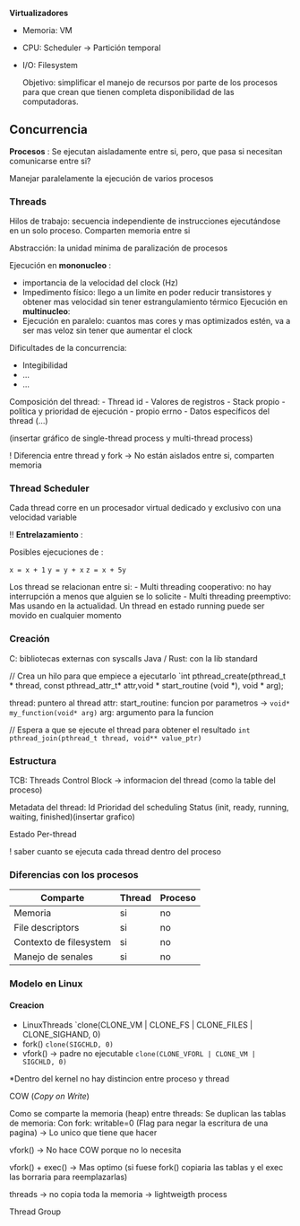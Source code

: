 **Virtualizadores**

- Memoria: VM
- CPU: Scheduler -> Partición temporal
- I/O: Filesystem 

	 Objetivo: simplificar el manejo de recursos por parte de los procesos para que crean que tienen completa disponibilidad de las computadoras.

## Concurrencia

**Procesos** : Se ejecutan aisladamente entre si, pero, que pasa si necesitan comunicarse entre si?

Manejar paralelamente la ejecución de varios procesos

### Threads

Hilos de trabajo: secuencia independiente de instrucciones ejecutándose en un solo proceso. Comparten memoria entre si

Abstracción: la unidad minima de paralización de procesos

Ejecución en **mononucleo** :
-   importancia de la velocidad del clock (Hz)
-  Impedimento físico: llego a un limite en poder reducir transistores y obtener mas velocidad sin tener estrangulamiento térmico
Ejecución en **multinucleo**:
-  Ejecución en paralelo: cuantos mas cores y mas optimizados estén, va a ser mas veloz sin tener que aumentar el clock


Dificultades de la concurrencia:
- Integibilidad
- ...
- ...

Composición del thread:
	-  Thread id
	-  Valores de registros
	- Stack propio
	- política y prioridad de ejecución
	- propio errno
	- Datos específicos del thread (...)

(insertar gráfico de single-thread process y multi-thread process)

! Diferencia entre thread y fork -> No están aislados entre si, comparten memoria

### Thread Scheduler

Cada thread corre en un procesador virtual dedicado y exclusivo con una velocidad variable

!! **Entrelazamiento** :

Posibles ejecuciones de :

`x = x + 1`
`y = y + x`
`z = x + 5y`

Los thread se relacionan entre si:
	- Multi threading cooperativo: no hay interrupción a menos que alguien se lo solicite
	- Multi threading  preemptivo: Mas usando en la actualidad. Un thread en estado running puede ser movido en cualquier momento 

### Creación

C: bibliotecas externas con syscalls
Java / Rust: con la lib standard

// Crea un hilo para que empiece a ejecutarlo
`int pthread_create(pthread_t * thread, const pthread_attr_t* attr,void * start_routine (void *), void * arg);

thread: puntero al thread
attr:
start_routine: funcion por parametros -> `void* my_function(void* arg)`
arg: argumento para la funcion

// Espera a que se ejecute el thread para obtener el resultado
`int pthread_join(pthread_t thread, void** value_ptr)`

### Estructura

TCB: Threads Control Block -> informacion del thread (como la table del proceso)

Metadata del thread:
	Id
	Prioridad del scheduling
	Status (init, ready, running, waiting, finished)(insertar grafico)
	
Estado Per-thread

! saber cuanto se ejecuta cada thread dentro del proceso

### Diferencias  con los procesos

| Comparte               | Thread | Proceso |
| ---------------------- | ------ | ------- |
| Memoria                | si     | no      |
| File descriptors       | si     | no      |
| Contexto de filesystem | si     | no      |
| Manejo de senales      | si     | no      |

### Modelo en Linux

#### Creacion

- LinuxThreads
	`clone(CLONE_VM | CLONE_FS | CLONE_FILES | CLONE_SIGHAND, 0)
- fork()
	`clone(SIGCHLD, 0)`
- vfork() -> padre no ejecutable
	`clone(CLONE_VFORL | CLONE_VM | SIGCHLD, 0)`

*Dentro del kernel no hay distincion entre proceso y thread

COW (_Copy on Write_)

Como se comparte la memoria (heap) entre threads: 
Se duplican las tablas de memoria:
	Con fork: writable=0 (Flag para negar la escritura de una pagina) -> Lo unico que tiene que hacer

vfork() -> No hace COW porque no lo necesita

vfork() + exec() -> Mas optimo (si fuese fork() copiaria las tablas y el exec las borraria para reemplazarlas)

threads -> no copia toda la memoria -> lightweigth process

Thread Group